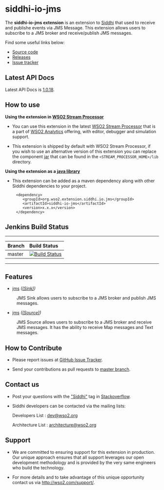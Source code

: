 siddhi-io-jms
======================================

The **siddhi-io-jms extension** is an extension to <a target="_blank" href="https://wso2.github.io/siddhi">Siddhi</a> that used to receive and publishe events via JMS Message. This extension allows users to subscribe to a JMS broker and receive/publish JMS messages.

Find some useful links below:

* <a target="_blank" href="https://github.com/wso2-extensions/siddhi-io-jms">Source code</a>
* <a target="_blank" href="https://github.com/wso2-extensions/siddhi-io-jms/releases">Releases</a>
* <a target="_blank" href="https://github.com/wso2-extensions/siddhi-io-jms/issues">Issue tracker</a>

## Latest API Docs 

Latest API Docs is <a target="_blank" href="https://wso2-extensions.github.io/siddhi-io-jms/api/1.0.18">1.0.18</a>.

## How to use 

**Using the extension in <a target="_blank" href="https://github.com/wso2/product-sp">WSO2 Stream Processor</a>**

* You can use this extension in the latest <a target="_blank" href="https://github.com/wso2/product-sp/releases">WSO2 Stream Processor</a> that is a part of <a target="_blank" href="http://wso2.com/analytics?utm_source=gitanalytics&utm_campaign=gitanalytics_Jul17">WSO2 Analytics</a> offering, with editor, debugger and simulation support. 

* This extension is shipped by default with WSO2 Stream Processor, if you wish to use an alternative version of this extension you can replace the component <a target="_blank" href="https://github.com/wso2-extensions/siddhi-io-jms/releases">jar</a> that can be found in the `<STREAM_PROCESSOR_HOME>/lib` directory.

**Using the extension as a <a target="_blank" href="https://wso2.github.io/siddhi/documentation/running-as-a-java-library">java library</a>**

* This extension can be added as a maven dependency along with other Siddhi dependencies to your project.

```
     <dependency>
        <groupId>org.wso2.extension.siddhi.io.jms</groupId>
        <artifactId>siddhi-io-jms</artifactId>
        <version>x.x.x</version>
     </dependency>
```

## Jenkins Build Status

---

|  Branch | Build Status |
| :------ |:------------ | 
| master  | [![Build Status](https://wso2.org/jenkins/job/siddhi/job/siddhi-io-jms/badge/icon)](https://wso2.org/jenkins/job/siddhi/job/siddhi-io-jms/) |

---

## Features

* <a target="_blank" href="https://wso2-extensions.github.io/siddhi-io-jms/api/1.0.18/#jms-sink">jms</a> *(<a target="_blank" href="https://wso2.github.io/siddhi/documentation/siddhi-4.0/#sink">(Sink)</a>)*<br><div style="padding-left: 1em;"><p>JMS Sink allows users to subscribe to a JMS broker and publish JMS messages.</p></div>
* <a target="_blank" href="https://wso2-extensions.github.io/siddhi-io-jms/api/1.0.18/#jms-source">jms</a> *(<a target="_blank" href="https://wso2.github.io/siddhi/documentation/siddhi-4.0/#source">(Source)</a>)*<br><div style="padding-left: 1em;"><p>JMS Source allows users to subscribe to a JMS broker and receive JMS messages. It has the ability to receive Map messages and Text messages.</p></div>

## How to Contribute
 
  * Please report issues at <a target="_blank" href="https://github.com/wso2-extensions/siddhi-io-jms/issues">GitHub Issue Tracker</a>.
  
  * Send your contributions as pull requests to <a target="_blank" href="https://github.com/wso2-extensions/siddhi-io-jms/tree/master">master branch</a>. 
 
## Contact us 

 * Post your questions with the <a target="_blank" href="http://stackoverflow.com/search?q=siddhi">"Siddhi"</a> tag in <a target="_blank" href="http://stackoverflow.com/search?q=siddhi">Stackoverflow</a>. 
 
 * Siddhi developers can be contacted via the mailing lists:
 
    Developers List   : [dev@wso2.org](mailto:dev@wso2.org)
    
    Architecture List : [architecture@wso2.org](mailto:architecture@wso2.org)
 
## Support 

* We are committed to ensuring support for this extension in production. Our unique approach ensures that all support leverages our open development methodology and is provided by the very same engineers who build the technology. 

* For more details and to take advantage of this unique opportunity contact us via <a target="_blank" href="http://wso2.com/support?utm_source=gitanalytics&utm_campaign=gitanalytics_Jul17">http://wso2.com/support/</a>. 
